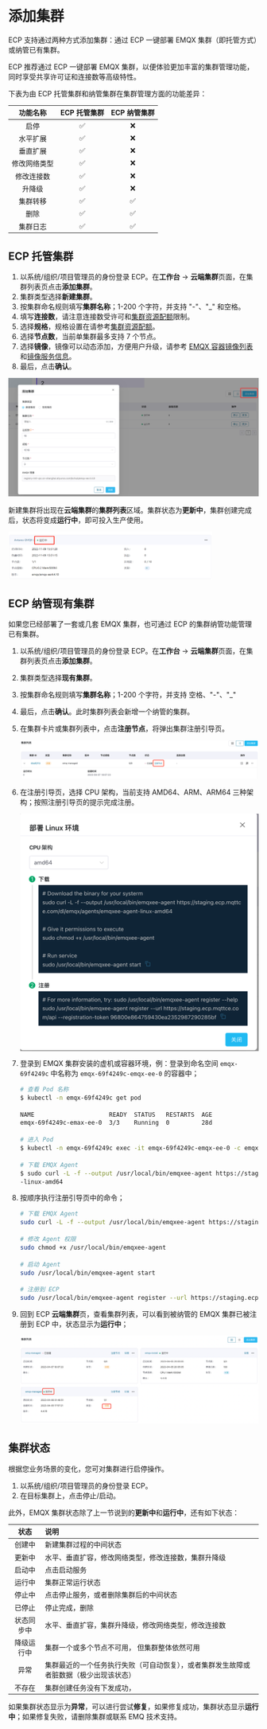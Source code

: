 # 添加集群

ECP 支持通过两种方式添加集群：通过 ECP 一键部署 EMQX 集群（即托管方式）或纳管已有集群。

ECP 推荐通过 ECP 一键部署 EMQX 集群，以便体验更加丰富的集群管理功能，同时享受共享许可证和连接数等高级特性。

下表为由 ECP 托管集群和纳管集群在集群管理方面的功能差异：

|功能名称|ECP **托管**集群|ECP **纳管**集群|
|:--------:|:----:|:----:|
|启停|✅|❌|
|水平扩展|✅|❌|
|垂直扩展|✅|❌|
|修改网络类型|✅|❌|
|修改连接数|✅|❌|
|升降级|✅|❌|
|集群转移|✅|✅|
|删除|✅|✅|
|集群日志|✅|✅|

## ECP 托管集群

1. 以系统/组织/项目管理员的身份登录 ECP。在**工作台** -> **云端集群**页面，在集群列表页点击**添加集群**。
2. 集群类型选择**新建集群**。
3. 按集群命名规则填写**集群名称**；1-200 个字符，并支持 "-"、"_" 和空格。
4. 填写**连接数**，请注意连接数受许可和[集群资源配额](../system_admin/resource_config.md#集群资源配额)限制。
5. 选择**规格**，规格设置在请参考[集群资源配额](../system_admin/resource_config.md#集群资源配额)。
6. 选择**节点数**，当前单集群最多支持 7 个节点。
7. 选择**镜像**，镜像可以动态添加，方便用户升级，请参考 [EMQX 容器镜像列表](../system_admin/resource_config.md#emqx-容器镜像列表)和[镜像服务信息](../system_admin/resource_config.md#配置镜像服务信息)。
8. 最后，点击**确认**。

![cluster-new](./_assets/cluster-new.png)

新建集群将出现在**云端集群**的**集群列表**区域。集群状态为**更新中**，集群创建完成后，状态将变成**运行中**，即可投入生产使用。

<img src="./_assets/cluster-running.png" alt="cluster-running" style="zoom:40%;" />

## ECP 纳管现有集群

如果您已经部署了一套或几套 EMQX 集群，也可通过 ECP 的集群纳管功能管理已有集群。

1. 以系统/组织/项目管理员的身份登录 ECP。在**工作台** -> **云端集群**页面，在集群列表页点击**添加集群**。

2. 集群类型选择**现有集群**。

3. 按集群命名规则填写**集群名称**；1-200 个字符，并支持 空格、"-"、"_"

4. 最后，点击**确认**。此时集群列表会新增一个纳管的集群。

5. 在集群卡片或集群列表中，点击**注册节点**，将弹出集群注册引导页。

   

   ![cluster-running](./_assets/cluster-existing-init.png)  



6. 在注册引导页，选择 CPU 架构，当前支持 AMD64、ARM、ARM64 三种架构；按照注册引导页的提示完成注册。

   

   <img src="./_assets/cluster-existing-reg.png" style="zoom:50%;" align="middle"> 



7. 登录到 EMQX 集群安装的虚机或容器环境，例：登录到命名空间 `emqx-69f4249c` 中名称为 `emqx-69f4249c-emqx-ee-0` 的容器中；

   ```bash
   # 查看 Pod 名称
   $ kubectl -n emqx-69f4249c get pod                          
   
   NAME                     READY  STATUS   RESTARTS  AGE
   emqx-69f4249c-emax-ee-0  3/3    Running  0         28d
   
   # 进入 Pod
   $ kubectl -n emqx-69f4249c exec -it emqx-69f4249c-emqx-ee-0 -c emqx -- sh
   
   # 下载 EMQX Agent
   $ sudo curl -L -f --output /usr/local/bin/emqxee-agent https://staging.ecp.mqttce.com/dl/emqx/agents/emqxee-agent
   -linux-amd64
   ```

8. 按顺序执行注册引导页中的命令；

   ```bash
   # 下载 EMQX Agent 
   sudo curl -L -f --output /usr/local/bin/emqxee-agent https://staging.ecp.mqttce.com/dl/emqx/agents/emqxee-agent-linux-amd64
   
   # 修改 Agent 权限
   sudo chmod +x /usr/local/bin/emqxee-agent
   
   # 启动 Agent
   sudo /usr/local/bin/emqxee-agent start
   
   # 注册到 ECP
   sudo /usr/local/bin/emqxee-agent register --url https://staging.ecp.mqttce.com/api --registration-token bf2779e5176446cd8e18fde81d826497
   ```

8. 回到 ECP **云端集群**页，查看集群列表，可以看到被纳管的 EMQX 集群已被注册到 ECP 中，状态显示为**运行中**；

   

   ![纳管集群](./_assets/cluster-existing.png) 

## 集群状态

根据您业务场景的变化，您可对集群进行启停操作。

1. 以系统/组织/项目管理员的身份登录 ECP。
2. 在目标集群上，点击停止/启动。

此外，EMQX 集群状态除了上一节说到的**更新中**和**运行中**，还有如下状态：

|    状态    | 说明                                                         |
| :--------: | :----------------------------------------------------------- |
|   创建中   | 新建集群过程的中间状态                                       |
|   更新中   | 水平、垂直扩容，修改网络类型，修改连接数，集群升降级          |
|   启动中   | 点击启动服务                                                 |
|   运行中   | 集群正常运行状态                                             |
|   停止中   | 点击停止服务，或者删除集群后的中间状态                        |
|   已停止   | 停止完成，删除                                               |
| 状态同步中 | 水平、垂直扩容，集群升降级，修改网络类型，修改连接数         |
| 降级运行中 | 集群一个或多个节点不可用， 但集群整体依然可用                |
|    异常    | 集群最近的一个任务执行失败（可自动恢复），或者集群发生故障或者脏数据（极少出现该状态） |
|   不存在   | 集群创建任务没有下发成功，                                   |

如果集群状态显示为**异常**，可以进行尝试**修复**，如果修复成功，集群状态显示**运行中**；如果修复失败，请删除集群或联系 EMQ 技术支持。